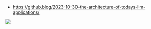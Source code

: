 

* https://github.blog/2023-10-30-the-architecture-of-todays-llm-applications/

![](https://github.blog/wp-content/uploads/2023/10/LLMapparchitecturediagram.png)